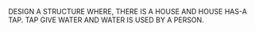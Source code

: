 DESIGN A STRUCTURE WHERE, THERE IS A HOUSE AND HOUSE HAS-A TAP. TAP GIVE WATER AND WATER IS USED BY A PERSON.
